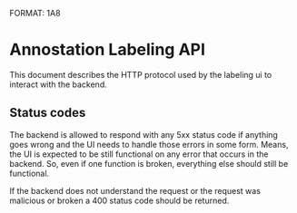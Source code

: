 FORMAT: 1A8

# Annostation Labeling API

This document describes the HTTP protocol used by the labeling ui to interact with the backend.

## Status codes

The backend is allowed to respond with any 5xx status code if anything goes
wrong and the UI needs to handle those errors in some form. Means, the UI is
expected to be still functional on any error that occurs in the backend. So,
even if one function is broken, everything else should still be functional.

If the backend does not understand the request or the request was malicious or
broken a 400 status code should be returned.

<!-- include(dataStructures.md) -->
<!-- include(video.md) -->
<!-- include(task.md) -->
<!-- include(currentUser.md) -->
<!-- include(user.md) -->
<!-- include(project.md) -->
<!-- include(labelingGroup.md) -->
<!-- include(taskConfiguration.md) -->
<!-- include(system.md) -->
<!-- include(organisation.md) -->
<!-- include(projectImporter.md) -->
<!-- include(campaign.md) -->
